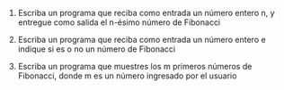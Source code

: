 1. Escriba un programa que reciba como entrada un número entero n, y entregue como salida el n-ésimo número de Fibonacci

2. Escriba un programa que reciba como entrada un número entero e indique si es o no un número de Fibonacci

1. Escriba un programa que muestres los m primeros números de Fibonacci, donde m es un número ingresado por el usuario